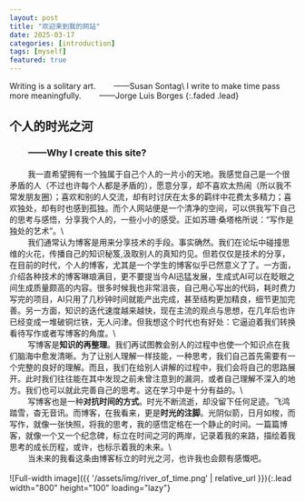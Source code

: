 ```yaml
---
layout: post
title: "欢迎来到我的网站"
date: 2025-03-17
categories: [introduction]
tags: [myself]
featured: true
---
```


Writing is a solitary art.&emsp;&emsp; ——Susan Sontag\\
I write to make time pass more meaningfully.&emsp;&emsp; ——Jorge Luis Borges
{:.faded .lead}

## 个人的时光之河
### &emsp;&emsp;——Why I create this site?
&emsp;&emsp; 我一直希望拥有一个独属于自己个人的一片小的天地。我感觉自己是一个很矛盾的人（不过也许每个人都是矛盾的），愿意分享，却不喜欢太热闹（所以我不常发朋友圈）；喜欢和别的人交流，却有时讨厌在太多的羁绊中花费太多精力；喜欢独处，却有时也感到孤独。而个人网站便是一个清净的空间，可以供我写下自己的思考与感悟，分享我个人的，一些小小的感受。正如苏珊·桑塔格所说：“写作是独处的艺术”。\\
<br>
&emsp;&emsp; 我们通常认为博客是用来分享技术的手段。事实确然。我们在论坛中碰撞思维的火花，传播自己的知识秘笈,汲取别人的真知灼见。但若仅仅是技术的分享，在目前的时代，个人的博客，尤其是一个学生的博客似乎已然意义了了。一方面，介绍各种技术的博客琳琅满目，更不要提当今AI迅猛发展，生成式AI可以在眨眼之间生成质量颇高的内容。很多时候我也非常沮丧，自己用心写出的代码，耗时费力写完的项目，AI只用了几秒钟时间就能产出完成，甚至结构更加精良，细节更加完善。另一方面，知识的迭代速度越来越快，现在主流的观点与思想，在几年后也许已经变成一堆破铜烂铁，无人问津。但我想这个时代也有好处：它逼迫着我们转换看待写作或者写博客的角度。\\
<br>
&emsp;&emsp; 写博客是**知识的再整理**。我们再试图教会别人的过程中也使一个知识点在我们脑海中愈发清晰。为了让别人理解一样技能，一种思考，我们自己首先需要有一个完整的良好的理解。而且，我们在给别人讲解的过程中，我们会将自己的思路展开。此时我们往往能在其中发现之前未曾注意到的漏洞，或者自己理解不深入的地方。我们也可以就此完善自己的思考。这在学习中是十分有益的。\\
<br>
&emsp;&emsp; 写博客也是一种**对抗时间的方式**。时光不断流逝，却没留下任何足迹。飞鸿踏雪，杳无音讯。而博客，在我看来，更是**时光的注脚**。光阴似箭，日月如梭，而写作，就像一张快照，将我的思考，我的感悟定格在一个静止的时间。一篇篇博客，就像一个又一个纪念碑，标立在时间之河的两岸，记录着我的来路，描绘着我思考的成长历程，或许，也标示着我的未来。\\
<br>
&emsp;&emsp; 当未来的我看这条由博客标立的时光之河，也许我也会颇有感慨吧。
<br><br>
![Full-width image]({{ '/assets/img/river_of_time.png' | relative_url }}){:.lead width="800" height="100" loading="lazy"}
